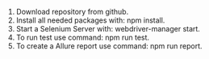 1. Download repository from github.
2. Install all needed packages with: npm install.
3. Start a Selenium Server with: webdriver-manager start.
4. To run test use command: npm run test.
5. To create a Allure report use command: npm run report.

